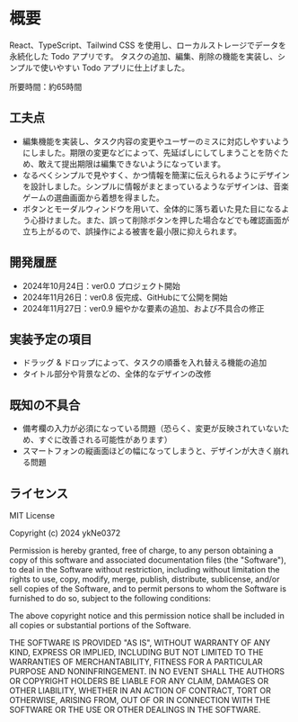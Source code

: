 # 概要

React、TypeScript、Tailwind CSS を使用し、ローカルストレージでデータを永続化した Todo アプリです。
タスクの追加、編集、削除の機能を実装し、シンプルで使いやすい Todo アプリに仕上げました。

所要時間：約65時間

## 工夫点

- 編集機能を実装し、タスク内容の変更やユーザーのミスに対応しやすいようにしました。期限の変更などによって、先延ばしにしてしまうことを防ぐため、敢えて提出期限は編集できないようになっています。
- なるべくシンプルで見やすく、かつ情報を簡潔に伝えられるようにデザインを設計しました。シンプルに情報がまとまっているようなデザインは、音楽ゲームの選曲画面から着想を得ました。
- ボタンとモーダルウィンドウを用いて、全体的に落ち着いた見た目になるよう心掛けました。また、誤って削除ボタンを押した場合などでも確認画面が立ち上がるので、誤操作による被害を最小限に抑えられます。

## 開発履歴

- 2024年10月24日：ver0.0 プロジェクト開始
- 2024年11月26日：ver0.8 仮完成、GitHubにて公開を開始
- 2024年11月27日：ver0.9 細やかな要素の追加、および不具合の修正

## 実装予定の項目

- ドラッグ & ドロップによって、タスクの順番を入れ替える機能の追加
- タイトル部分や背景などの、全体的なデザインの改修

## 既知の不具合

- 備考欄の入力が必須になっている問題（恐らく、変更が反映されていないため、すぐに改善される可能性があります）
- スマートフォンの縦画面ほどの幅になってしまうと、デザインが大きく崩れる問題

## ライセンス

MIT License

Copyright (c) 2024 ykNe0372

Permission is hereby granted, free of charge, to any person obtaining a copy
of this software and associated documentation files (the "Software"), to deal
in the Software without restriction, including without limitation the rights
to use, copy, modify, merge, publish, distribute, sublicense, and/or sell
copies of the Software, and to permit persons to whom the Software is
furnished to do so, subject to the following conditions:

The above copyright notice and this permission notice shall be included in all
copies or substantial portions of the Software.

THE SOFTWARE IS PROVIDED "AS IS", WITHOUT WARRANTY OF ANY KIND, EXPRESS OR
IMPLIED, INCLUDING BUT NOT LIMITED TO THE WARRANTIES OF MERCHANTABILITY,
FITNESS FOR A PARTICULAR PURPOSE AND NONINFRINGEMENT. IN NO EVENT SHALL THE
AUTHORS OR COPYRIGHT HOLDERS BE LIABLE FOR ANY CLAIM, DAMAGES OR OTHER
LIABILITY, WHETHER IN AN ACTION OF CONTRACT, TORT OR OTHERWISE, ARISING FROM,
OUT OF OR IN CONNECTION WITH THE SOFTWARE OR THE USE OR OTHER DEALINGS IN THE
SOFTWARE.
